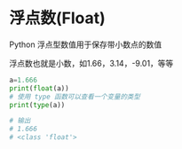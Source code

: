 <h1>浮点数(Float)</h1>



<p>Python 浮点型数值用于保存带小数点的数值</p>

<p>浮点数也就是小数，如1.66，3.14，-9.01，等等</p>

```python
a=1.666
print(float(a))
# 使用 type 函数可以查看一个变量的类型
print(type(a))

# 输出
# 1.666
# <class 'float'>

```